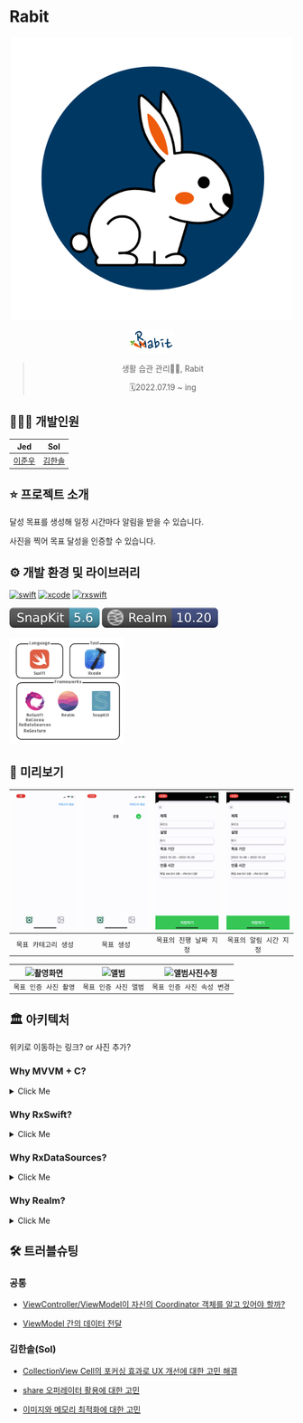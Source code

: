# Rabit

<div align="center">


![제목 없는 디자인-5](https://raw.githubusercontent.com/Hansolkkim/Image-Upload/forUpload/img/202210312040069.png)

<img src="https://raw.githubusercontent.com/Hansolkkim/Image-Upload/forUpload/img/202210011633745.png" alt="Habit-2" width="15%;" />

> 생활 습관 관리🐰📝, Rabit
>
> 🗓2022.07.19 ~ ing

</div>

## 🧑🏻‍💻 개발인원

| Jed                                   | Sol                                     |
| ------------------------------------- | --------------------------------------- |
| [이준우](https://github.com/junu0516) | [김한솔](https://github.com/Hansolkkim) |



## ⭐️ 프로젝트 소개

달성 목표를 생성해 일정 시간마다 알림을 받을 수 있습니다.

사진을 찍어 목표 달성을 인증할 수 있습니다.



## ⚙️ 개발 환경 및 라이브러리

[![swift](https://img.shields.io/badge/Swift-5.0-critical?style=plastic&logo=Swift)]() [![xcode](https://img.shields.io/badge/Xcode-13.4-blue?style=plastic&logo=Xcode)]() [![rxswift](https://img.shields.io/badge/RxSwift-6.5-purple?style=plastic&logo=ReactiveX)]()

[![snapkit](https://raw.githubusercontent.com/Hansolkkim/Image-Upload/forUpload/img/202210312040531.6-469DB8)]()  [![Realm](https://raw.githubusercontent.com/Hansolkkim/Image-Upload/forUpload/img/202210312040970.20-39477F)]()

<img src="https://raw.githubusercontent.com/Hansolkkim/Image-Upload/forUpload/img/202210312040974.jpg" alt="SS2022-10-01PM04.57.16" width="40%;" />



## 👀 미리보기

| ![카테고리추가화면](https://raw.githubusercontent.com/Hansolkkim/Image-Upload/forUpload/img/202210312040960.gif) | ![목표추가화면](https://raw.githubusercontent.com/Hansolkkim/Image-Upload/forUpload/img/202210312040801.gif) | ![날짜선택](https://raw.githubusercontent.com/Hansolkkim/Image-Upload/forUpload/img/202210312040311.gif) | ![알림시간설정](https://raw.githubusercontent.com/Hansolkkim/Image-Upload/forUpload/img/202210312040902.gif) |
| :----------------------------------------------------------: | :----------------------------------------------------------: | :----------------------------------------------------------: | :----------------------------------------------------------: |
|                     `목표 카테고리 생성`                     |                         `목표 생성`                          |                   `목표의 진행 날짜 지정`                    |                   `목표의 알림 시간 지정`                    |

| ![촬영화면](https://raw.githubusercontent.com/Hansolkkim/Image-Upload/forUpload/img/202210312040865.gif) | ![앨범](https://raw.githubusercontent.com/Hansolkkim/Image-Upload/forUpload/img/202210312040843.gif) | ![앨범사진수정](https://raw.githubusercontent.com/Hansolkkim/Image-Upload/forUpload/img/202210252304135.gif) |
| :----------------------------------------------------------: | :----------------------------------------------------------: | :----------------------------------------------------------: |
|                    `목표 인증 사진 촬영`                     |                    `목표 인증 사진 앨범`                     |                  `목표 인증 사진 속성 변경`                  |



## 🏛 아키텍처

위키로 이동하는 링크? or 사진 추가?

### Why MVVM + C?

<details>
    <summary>Click Me</summary>

- **기존의 MVC 구조의 한계를 극복하고자 ViewModel 개념을 적용한 MVVM 패턴을 도입**


    - 다양한 모델(Entity)을 뷰컨트롤러에서 관리해야 하는데, 이럴 경우 UIViewController 내에 화면의 입출력 관리 및 모델 관리에 대한 책임이 모두 존재하기 때문에 결과적으로 크기가 너무 커지는 문제점이 있습니다.
    
    ```swift
    final class MyViewController: UIViewController {
    
    	//화면 출력에 사용될 모델 타입 배열을 뷰컨트롤러가 속성으로 가짐		
    	private var myModels: [MyModel]
    		
    	override func viewDidLoad() {
    		super.viewDidLoad()
    
    		//모델 타입 배열을 초기화
    		initModels()
    
    		//사용자에게 보여질 화면을 초기화
    		initViews()
    	}	
    
    	private func initViews() {
    		//서브뷰, 배경색 등 뷰를 그리는 로직을 명시
    	}
    
    	private func initModels() {
    		//모델 타입 배열을 초기화하는 로직을 명시
    	}
    }
    ```


    - 기본적인 MVC 구조를 채택할 경우 위와 같이 Controller 내부에는 View와의 소통을 통한 입출력 관리, View의 출력에 대응되는 Model을 관리하는 책임을 모두 가지게 됩니다.
    - 프로젝트의 크기가 커질수록 위의 2가지 책임의 크기도 커지기 때문에 결과적으로 Controller이 지나치게 커지는 문제점이 있습니다.
    - 이러한 한계를 극복하고자 MVVM 패턴을 도입하여 UIViewController 타입의 책임을 상대적으로 가볍게 하고자 했습니다.
- **뷰컨트롤러가 가지는 화면 전환에 대한 책임을 분리하고자 Coordinator 패턴을 도입**
    - MVVM 패턴을 이용해 비교적 가벼운 ViewController를 만들었으나, MVVM 중 **View**에 속하는 ViewController가 맡아야하는 화면 전환에 대한 책임 또한 View의 역할을 벗어난다고 판단했습니다.
    - 따라서 Coordinator 패턴을 도입하여 ViewController가 가지고 있던 “화면 전환 책임”을 Coordinator 객체가 갖도록 했습니다.
      
        ```swift
        protocol Coordinator: AnyObject {
            
            var parentCoordiantor: Coordinator? { get set }
            var children: [Coordinator] { get }
            var navigationController: UINavigationController { get }
            
            func start()
        }
        ```
        
    - Coordinator 객체는 위의 프로토콜을 채택하고 있습니다.
      
        모든 Coordinator는 `children` , 즉 자식 Coordinator를 가지고 있도록 하고, 자식 Coordinator에게 자신의 navigationController를 넘겨주도록 했습니다.
        
        또한 모든 Coordinator는 `parent` , 즉 부모 Coordinator를 알고 있도록 하여, 자식 Coordinator가 사라질 때 부모 Coordinator에게 이를 알릴 수 있도록 했습니다.
        
        그리고 `start()` 메소드를 구현하여, 부모 Coordinator가 자식 Coordinator를 생성한 후  `start()` 메소드를 호출할 수 있도록 하여, 제일 처음 처리해야할 로직을 `start()` 메소드 내에 구현하도록 했습니다.
        
    - 그리고 추가적으로 ViewModel <-> Coordinator 간의 정보를 주고 받기 위한 용도로 Navigation 프로토콜을 Coordinator 객체가 채택하도록 했습니다.
      
        ```swift
        <예시>
        protocol ColorSelectNavigation {
        	var closeColorSelectView: PublishRelay<Void>
        }
        
        final class AlbumCoordinator: Coordinator, ColorSelectNavigation {
        	func bind() {
        		closeColorSelectView
        	    .bind(onNext: dismissColorSelectView)
        	    .disposed(by: disposeBag)
        	}
        
        	private func dismissColorSelectView() {
        		// ColorSelectView를 닫는 로직
        	}
        }
        
        final class ColorSelectViewModel {
        	init(navigation: ColorSelectNavigation) {
        		bind(navigation: navigation)
        	}
        
        	func bind(navigation: ColorSelectNavigation) {
        		closeColorSelectRequested
        	    .bind(to: navigation.closeColorSelectView)
        	    .disposed(by: disposeBag)
        	}
        }
        ```
        
    - 위처럼 ColorSelectView를 닫는 로직은 Coordinator가 갖고 있어야 하고, 이 로직을 ColorSelectViewModel이 알고 있을 필요가 없습니다.
      
        하지만 이를 구현하기 위해서는 ColorSelectViewModel이 **더 상위 모듈**인 AlbumCoordinator를 알고 있어야하는 문제가 발생합니다.
        
        이 문제를 극복하기 위해 ColorSelectViewModel 초기화 생성자에 ColorSelectNavigation을 매개변수로 받아, ColorSelectView를 닫아야함을 ViewModel이 Coordinator에게 알려주기 위한 용도로 Navigation 프로토콜 내의 속성을 사용하도록 했습니다. 
        
        (ViewModel이 Coordinator를 알고 있지 않도록 하기 위해 ViewModel이 따로 프로퍼티로 Navigation 타입, 즉 Coordinator를 저장하지 않습니다.)
      </details>



### Why RxSwift?
<details>
    <summary>Click Me</summary>

- MVVM 패턴에서 ViewModel, View(ViewController) 간의 데이터 바인딩을 더욱 깔끔하게 하기 위해 도입했습니다.

- RxSwift를 사용하지 않고도 NotificationCenter 혹은 Custom Observable 구현 등을 통해 데이터 바인딩을 할 수 있지만, 많은 경우가 코드가 여러 곳에 분산되기 때문에 그만큼 가독성이 떨어지는 문제가 있었습니다.

- RxSwift를 사용할 경우에는 대부분의 경우 하나의 메소드 내에 Observable 타입의 구독을 위한 로직을 모아놓고 관리할 수 있기 때문에, 그만큼 팀원들 간에 서로의 코드를 이해하기가 수월할 뿐만 아니라 바인딩 로직만 보고도 UI가 어떤 흐름으로 업데이트되는 지 예측하기가 상대적으로 쉬웠습니다.

- 추가로 RxCocoa, RxGesture 등을 사용할 경우 UIControl, UIPanGestureRecognizer 등을 사용할 때 이벤트 발생에 따른 로직 처리나, 버튼의 터치 혹은 UITextField에서의 문자열값 업데이트 등을 코드 작성 및 리팩토링에 용이하게 처리할 수 있었습니다.

- 다만, RxSwift 자체를 학습하기 위한 비용이 크고, 제공되는 여러 Subject 타입과 다양한 Observable 생성 및 구독 방식을 놓고 어느 것을 선택할 지 고민하고 논의하는 시간이 길었지만 그만큼 커뮤니케이션 과정에서 Observable의 동작원리와 여러 Subject의 실제 상황에서의 사용 목적 등에 대해 깊게 생각할 수 있어서 유익했다고 생각합니다.
</details>


### Why RxDataSources?
<details>
    <summary>Click Me</summary>

- 가장 큰 이유는, UICollectionView에 <u>기존의기존의 RxSwift만 사용해서는 여러 Section을 가지는 UICollectionView를 다룰 수 없었기 때문</u>에 RxDataSources를 채택하기로 결정했습니다.
- 해당 문제는 UIViewController를 **UICollectionViewDataSource** 프로토콜을 채택함으로써도 해결할 수 있었지만, UICollectionViewDataSource 프로토콜을 채택한 UIViewController는 MVVM에서의 View 역할에 벗어난다고 판단했고,
  
    RxDataSources를 사용할 경우 UIViewController가 View 역할을 벗어나지 않을 수도 있고, 해당 프로토콜을 채택해 구현해야하는 메소드를 사용할 때보다 코드를 보다 간결하게 작성할 수 있었습니다.
    
    ```swift
    // UICollectionViewDataSource 프로토콜을 사용할 경우
    class someViewController: UIVIewController, UICollectionViewDataSource {
    
    	let someCollectionView: UICollectionView
    	let dataSource: UICollectionViewDataSource
    
    	override func viewDidLoad() {
    		super.viewDidLoad()
    		self.someCollectionView.dataSource = self
    	}
    
    	func collectionView(_ collectionView: UICollectionView, numberOfItemsInSection section: Int) -> Int {
    		...
    	}
    	func collectionView(_ collectionView: UICollectionView, cellForItemAt indexPath: IndexPath) -> UICollectionViewCell {
    		...
    	}
    }
    
    // RxDataSources를 채택한 경우
    class someViewController: UICollectionView {
    	let someCollectionView: UICollectionView
    	let dataSource: RxCollectionViewSectionedAnimatedDataSource<AnimatableSectionModel<Album, Photo>>
    
    	func bind() {
    		viewModel.albumData
    			.bind(to: albumCollectionView.rx.items(dataSource: dataSource)
    	}
    }
    ```
    
- 또한 RxDataSources가 제공하는 기능 중에 **DataSource의 변경을 계산해서 변경된 DataSource에 해당하는 Cell만 리로드해주는 기능**이 있었고, 해당 기능을 사용하면 같은 기능을 사용하기 위해 작성해야하는 코드를 생략할 수도 있어 보다 깔끔한 바인딩 로직을 구현할 수 있기 때문에 RxDataSources를 채택했습니다.

</details>


### Why Realm?
<details>
    <summary>Click Me</summary>

- 서버와의 네트워크 통신 없이 동작하는 앱을 구현하고자 했기 때문에, Persistence Layer을 구성해야 했습니다.
- 앱 실행에 필요한 여러 객체 데이터를 영구적으로 저장하고자 Realm, CoreData, SQLite 등의 선택지를 놓고 고민했고 최종적으로 Realm을 사용했습니다.
- 현재는 아래와 같이 ReamManager을 구현해놓고, 상태를 가지지 않는 싱글톤 객체의 형태로 사용하고 있습니다.
    <details>
        <summary>Realm Manager 코드</summary>


    ```swift
    import Foundation
    import RealmSwift
    
    final class RealmManager {
        
        private let realm: Realm
        static var shared = RealmManager()
        
        private init() {
            self.realm = try! Realm()
        }
        
        func read<T: Object>(entity: T.Type, filter query: String? = nil) -> [T] {
            if let query = query {
                return realm.objects(entity).filter(query).toArray(ofType: entity)
            } else {
                return realm.objects(entity).toArray(ofType: entity)
            }
        }
     
        func write(entity: Object) throws {
            try? realm.write {
                realm.add(entity)
            }
        }
    
        func update<T: Object>(entity: T) throws {
            try? realm.write {
                realm.add(entity, update: .modified)
            }
        }
    }
    ```
    
    </details>

- Realm에 대해 지속적으로 학습하면서 추후 아래와 같은 방향으로 RealmManager 개선하고자 합니다.
    - Realm에 대한 읽기/쓰기 작업은 메인 스레드가 아닌 다른 백그라운드 스레드에서 수행해야
    - Realm은 기본적으로 Thread-Safe하게 설계되있지 않기 때문에, 임계영역을 설정하고자 하면 별도의 Serial Queue를 Realm Manager에서 내부적으로 사용하도록 처리
    - 서로 다른 스레드 간에 Realm으로부터 가져온 Entity를 전달하는 경우가 있는 지 살펴보기
        - 그럴 경우에는 스레드 간의 데이터 전송을 위해 별도로 또 처리해야 함
        - Realm은 데이터베이스 자체에 대한 인스턴스나, 다른 객체 혹은 collection에 대해서 기본적으로 Thread-Confined하게 설계되있기 때문
        </details>

        
        
## 🛠 트러블슈팅

### 공통

- [ViewController/ViewModel이 자신의 Coordinator 객체를 알고 있어야 할까?](https://github.com/GunZaStation/Rabit/wiki/Trouble-Shooting#viewcontrollerviewmodel이-자신의-coordinator-객체를-알고-있어야할까)
  
- [ViewModel 간의 데이터 전달](https://github.com/GunZaStation/Rabit/wiki/Trouble-Shooting#viewmodel-간의-데이터-전달)


### 김한솔(Sol)


- [CollectionView Cell의 포커싱 효과로 UX 개선에 대한 고민 해결](https://github.com/GunZaStation/Rabit/wiki/Trouble-Shooting#collectionview-cell의-포커싱-효과로-ux-개선에-대한-고민-해결)
  
- [share 오퍼레이터 활용에 대한 고민](https://github.com/GunZaStation/Rabit/wiki/Trouble-Shooting#share-오퍼레이터-활용에-대한-고민)
  
- [이미지와 메모리 최적화에 대한 고민](https://github.com/GunZaStation/Rabit/wiki/Trouble-Shooting#이미지와-메모리-최적화에-대한-고민)
